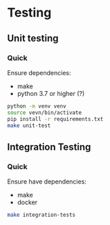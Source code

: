 # Testing

## Unit testing

### Quick 

Ensure dependencies:
- make
- python 3.7 or higher (?)

```bash
python -m venv venv
source vevn/bin/activate
pip install -r requirements.txt
make unit-test
```


## Integration Testing

### Quick

Ensure have dependencies:
- make
- docker

```bash
make integration-tests
```